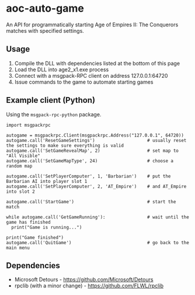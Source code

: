 # aoc-auto-game
An API for programmatically starting Age of Empires II: The Conquerors matches with specified settings.

## Usage
1. Compile the DLL with dependencies listed at the bottom of this page
2. Load the DLL into age2_x1.exe process
3. Connect with a msgpack-RPC client on address 127.0.0.1:64720
4. Issue commands to the game to automate starting games

## Example client (Python)
Using the ```msgpack-rpc-python``` package.
```
import msgpackrpc

autogame = msgpackrpc.Client(msgpackrpc.Address("127.0.0.1", 64720))
autogame.call('ResetGameSettings')                    # usually reset the settings to make sure everything is valid
autogame.call('SetGameRevealMap', 2)                  # set map to "All Visible"
autogame.call('SetGameMapType', 24)                   # choose a random map

autogame.call('SetPlayerComputer', 1, 'Barbarian')    # put the Barbarian AI into player slot 1
autogame.call('SetPlayerComputer', 2, 'AT_Empire')    # and AT_Empire into slot 2

autogame.call('StartGame')                            # start the match

while autogame.call('GetGameRunning'):                # wait until the game has finished
  print("Game is running...")

print("Game finished")
autogame.call('QuitGame')                             # go back to the main menu
```

## Dependencies
* Microsoft Detours - https://github.com/Microsoft/Detours
* rpclib (with a minor change) - https://github.com/FLWL/rpclib
